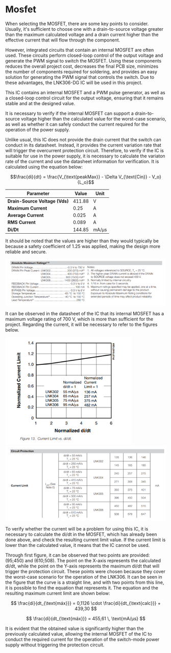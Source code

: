 # Mosfet

When selecting the MOSFET, there are some key points to consider. Usually, it's sufficient to choose one with a drain-to-source voltage greater than the maximum calculated voltage and a drain current higher than the effective current that will flow through the component.

However, integrated circuits that contain an internal MOSFET are often used. These circuits perform closed-loop control of the output voltage and generate the PWM signal to switch the MOSFET. Using these components reduces the overall project cost, decreases the final PCB size, minimizes the number of components required for soldering, and provides an easy solution for generating the PWM signal that controls the switch. Due to these advantages, the LNK306-DG IC will be used in this project.

This IC contains an internal MOSFET and a PWM pulse generator, as well as a closed-loop control circuit for the output voltage, ensuring that it remains stable and at the designed value.

It is necessary to verify if the internal MOSFET can support a drain-to-source voltage higher than the calculated value for the worst-case scenario, as well as whether it can safely conduct the current required for the operation of the power supply.

Unlike usual, this IC does not provide the drain current that the switch can conduct in its datasheet. Instead, it provides the current variation rate that will trigger the overcurrent protection circuit. Therefore, to verify if the IC is suitable for use in the power supply, it is necessary to calculate the variaton rate of the current and use the datasheet information for verification. It is calculated using the equation below:


$$\frac{di}{dt} = \frac{V_{\text{peakMax}} - \Delta V_{\text{Cin}} - V_o}{L_o}$$

| **Parameter**             | **Value**   | **Unit**         |
|---------------------------|-------------|------------------|
| **Drain-Source Voltage (Vds)** | 411.88     | V                |
| **Maximum Current**        | 0.25       | A                |
| **Average Current**        | 0.025      | A                |
| **RMS Current**            | 0.089      | A                |
| **Di/Dt**                  | 144.85     | mA/µs            |


It should be noted that the values are higher than they would typically be because a safety coefficient of 1.25 was applied, making the design more reliable and secure.

![Absolute Max Ratings](/images/components/Mosfet/AbsoluteMaxRatings.png)

It can be observed in the datasheet of the IC that its internal MOSFET has a maximum voltage rating of 700 V, which is more than sufficient for the project. Regarding the current, it will be necessary to refer to the figures below.

![Normalized Current Limit](/images/components/Mosfet/NormalizedCurrentLimit.png)
![Circuit Protection](/images/components/Mosfet/CircuitProtection.png)

To verify whether the current will be a problem for using this IC, it is necessary to calculate the di/dt in the MOSFET, which has already been done above, and check the resulting current limit value. If the current limit is lower than the calculated value, it means that the IC cannot be used.

Through first figure, it can be observed that two points are provided: (95;450) and (610;508). The point on the X-axis represents the calculated di/dt, while the point on the Y-axis represents the maximum di/dt that will trigger the protection circuit. These points were chosen because they cover the worst-case scenario for the operation of the LNK306. It can be seen in the figure that the curve is a straight line, and with two points from this line, it is possible to find the equation that represents it. The equation and the resulting maximum current limit are shown below:

$$
\frac{di}{dt_{\text{máx}}} = 0,1126 \cdot \frac{di}{dt_{\text{calc}}} + 439,30
$$

$$
\frac{di}{dt_{\text{máx}}} = 455,61 \, \text{mA/μs}
$$

It is evident that the obtained value is significantly higher than the previously calculated value, allowing the internal MOSFET of the IC to conduct the required current for the operation of the switch-mode power supply without triggering the protection circuit.
